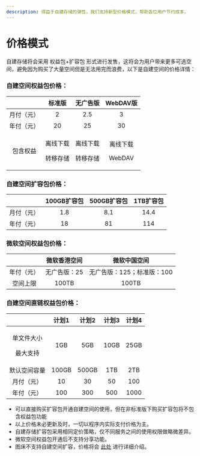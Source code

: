 ```yaml
---
description: 得益于自建存储的弹性，我们支持新型价格模式，帮助各位用户节约成本，
---
```


# 价格模式

自建存储将会采用 权益包+扩容包 形式进行发售，这将会为用户带来更多可选空间，避免因为购买了大量空间但是无法用完而浪费，以下是自建空间的价格详情：

### 自建空间权益包价格：

|       |           标准版          |          无广告版          |          WebDAV版         |
| :---: | :--------------------: | :--------------------: | :----------------------: |
| 月付（元） |            2           |           2.5          |             3            |
| 年付（元） |           20           |           25           |            30            |
|  包含权益 | <p>离线下载</p><p>转移存储</p> | <p>离线下载</p><p>转移存储</p> | <p>离线下载</p><p>WebDAV</p> |

### 自建空间扩容包价格：

|       | 100GB扩容包 | 500GB扩容包 | 1TB扩容包 |
| :---: | :------: | :------: | :----: |
| 月付（元） |    1.8   |    8.1   |  14.4  |
| 年付（元） |    18    |    81    |   114  |

### 微软空间权益包价格：

|       |  微软香港空间 |      微软中国空间      |
| :---: | :-----: | :--------------: |
| 年付（元） | 无广告版：25 | 无广告版：125；标准版：100 |
|  空间上限 |  100TB  |       100TB      |

### 自建空间直链权益包价格：

|                         |  计划1  |  计划2  |  计划3 |  计划4 |
| :---------------------: | :---: | :---: | :--: | :--: |
| <p>单文件大小</p><p>最大支持</p> |  1GB  |  5GB  | 10GB | 25GB |
|          默认空间容量         | 100GB | 500GB |  1TB |  2TB |
|          月付（元）          |   10  |   30  |  50  |  100 |
|          年付（元）          |  100  |  300  |  500 | 1000 |



* 可以直接购买扩容包开通自建空间的使用，但在非标准版下购买扩容包将不包含权益包功能
* 以上价格未必更新及时，一切以程序内实际支付价格为主。
* 自建存储扩容包采用相同定价策略，仅不同服务之间的使用权限做略微差异。
* 微软空间权益包开通后不支持分享功能。
* 图床不支持自建空间扩容，价格将会 [此处](../huang1111-tu-chuang/tu-chuang-ban-zeng-zhi-fu-wu.md) 进行详细介绍。
